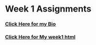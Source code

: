 # Week 1 Assignments

### [Click Here for my Bio](https://github.com/mike007jd/CIM640/blob/master/readme.md)

### [Click Here for My week1 html](https://github.com/mike007jd/CIM640/blob/master/Week1/index.html)
